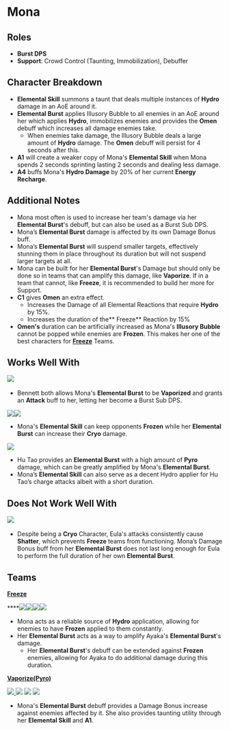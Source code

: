 # Mona

## **Roles**

* **Burst DPS**
* **Support**: Crowd Control (Taunting, Immobilization), Debuffer

## **Character Breakdown**

* **Elemental Skill** summons a taunt that deals multiple instances of **Hydro** damage in an AoE around it.
* **Elemental Burst** applies Illusory Bubble to all enemies in an AoE around her which applies **Hydro**, immobilizes enemies and provides the **Omen** debuff which increases all damage enemies take.
  * When enemies take damage, the Illusory Bubble deals a large amount of **Hydro** damage. The **Omen** debuff will persist for 4 seconds after this.
* **A1** will create a weaker copy of Mona's **Elemental Skill** when Mona spends 2 seconds sprinting lasting 2 seconds and dealing less damage.
* **A4** buffs Mona's **Hydro Damage** by 20% of her current **Energy Recharge**.

## **Additional Notes**

* Mona most often is used to increase her team's damage via her **Elemental Burst**'s debuff, but can also be used as a Burst Sub DPS.
* Mona’s **Elemental Burst** damage is affected by its own Damage Bonus buff.
* Mona’s **Elemental Burst** will suspend smaller targets, effectively stunning them in place throughout its duration but will not suspend larger targets at all.
* Mona can be built for her **Elemental Burst**'s Damage but should only be done so in teams that can amplify this damage, like **Vaporize**. If in a team that cannot, like **Freeze**, it is recommended to build her more for Support.
* **C1** gives **Omen** an extra effect.
  * Increases the Damage of all Elemental Reactions that require **Hydro** by 15%.
  * Increases the duration of the** Freeze** Reaction by 15%
* **Omen's** duration can be artificially increased as Mona's **Illusory Bubble** cannot be popped while enemies are **Frozen**. This makes her one of the best characters for [**Freeze**](../../teams/freeze.md) Teams.

## **Works Well With**

[![](../../.gitbook/assets/UI\_AvatarIcon\_Bennett.png)](https://genshinteambuilds.gitbook.io/teams/characters/pyro/bennett)​

* Bennett both allows Mona's **Elemental Burst** to be **Vaporized** and grants an **Attack** buff to her, letting her become a Burst Sub DPS.

![](../../.gitbook/assets/UI\_AvatarIcon\_Ayaka.png)![](../../.gitbook/assets/UI\_AvatarIcon\_Ganyu.png)

* Mona's **Elemental Skill** can keep opponents **Frozen** while her **Elemental Burst** can increase their **Cryo** damage.

[![](../../.gitbook/assets/UI\_AvatarIcon\_Hutao.png)](https://genshinteambuilds.gitbook.io/teams/characters/pyro/hu-tao)

* Hu Tao provides an **Elemental Burst** with a high amount of **Pyro** damage, which can be greatly amplified by Mona's **Elemental Burst**.
* Mona’s **Elemental Skill** can also serve as a decent Hydro applier for Hu Tao’s charge attacks albeit with a short duration.

## **Does Not Work Well With**

[![](../../.gitbook/assets/UI\_AvatarIcon\_Eula.png)](https://genshinteambuilds.gitbook.io/teams/characters/cryo/eula) ​​​

* Despite being a **Cryo** Character, Eula's attacks consistently cause **Shatter**, which prevents **Freeze** teams from functioning. Mona’s Damage Bonus buff from her **Elemental Burst** does not last long enough for Eula to perform the full duration of her own **Elemental Burst**.

## **Teams**

****[**Freeze**](../../teams/freeze.md)****

****![](../../.gitbook/assets/UI\_AvatarIcon\_Ayaka.png)![](../../.gitbook/assets/UI\_AvatarIcon\_Mona.png)![](../../.gitbook/assets/UI\_AvatarIcon\_Diona.png)![](../../.gitbook/assets/UI\_AvatarIcon\_Kazuha.png)

* Mona acts as a reliable source of **Hydro** application, allowing for enemies to have **Frozen** applied to them constantly.
* Her **Elemental Burst** acts as a way to amplify Ayaka's **Elemental Burst**'s damage.
  * Her **Elemental Burst**'s debuff can be extended against **Frozen** enemies, allowing for Ayaka to do additional damage during this duration.

****[**Vaporize(Pyro)**](../../teams/reverse-vaporize.md)****

[![](../../.gitbook/assets/UI\_AvatarIcon\_Hutao.png) ​](https://genshinteambuilds.gitbook.io/teams/characters/hydro/mona)[![](../../.gitbook/assets/UI\_AvatarIcon\_Mona.png)](https://genshinteambuilds.gitbook.io/teams/characters/pyro/bennett) [![](../../.gitbook/assets/UI\_AvatarIcon\_Xingqiu.png)](https://genshinteambuilds.gitbook.io/teams/characters/anemo/kazuha) [![](../../.gitbook/assets/UI\_AvatarIcon\_Diona.png)](https://genshinteambuilds.gitbook.io/teams/characters/pyro/hu-tao)​

* Mona's **Elemental Burst** debuff provides a Damage Bonus increase against enemies affected by it. She also provides taunting utility through her **Elemental Skill** and **A1**.
